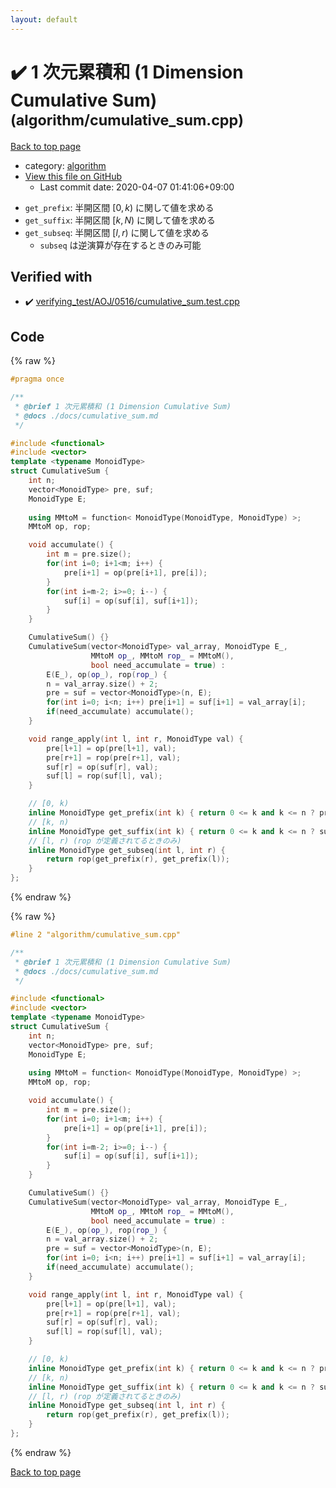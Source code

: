 ```yaml
---
layout: default
---
```


<!-- mathjax config similar to math.stackexchange -->
<script type="text/javascript" async
  src="https://cdnjs.cloudflare.com/ajax/libs/mathjax/2.7.5/MathJax.js?config=TeX-MML-AM_CHTML">
</script>
<script type="text/x-mathjax-config">
  MathJax.Hub.Config({
    TeX: { equationNumbers: { autoNumber: "AMS" }},
    tex2jax: {
      inlineMath: [ ['$','$'] ],
      processEscapes: true
    },
    "HTML-CSS": { matchFontHeight: false },
    displayAlign: "left",
    displayIndent: "2em"
  });
</script>

<script type="text/javascript" src="https://cdnjs.cloudflare.com/ajax/libs/jquery/3.4.1/jquery.min.js"></script>
<script src="https://cdn.jsdelivr.net/npm/jquery-balloon-js@1.1.2/jquery.balloon.min.js" integrity="sha256-ZEYs9VrgAeNuPvs15E39OsyOJaIkXEEt10fzxJ20+2I=" crossorigin="anonymous"></script>
<script type="text/javascript" src="../../assets/js/copy-button.js"></script>
<link rel="stylesheet" href="../../assets/css/copy-button.css" />


# :heavy_check_mark: 1 次元累積和 (1 Dimension Cumulative Sum) <small>(algorithm/cumulative_sum.cpp)</small>

<a href="../../index.html">Back to top page</a>

* category: <a href="../../index.html#ed469618898d75b149e5c7c4b6a1c415">algorithm</a>
* <a href="{{ site.github.repository_url }}/blob/master/algorithm/cumulative_sum.cpp">View this file on GitHub</a>
    - Last commit date: 2020-04-07 01:41:06+09:00




- `get_prefix`: 半開区間 $\left[ 0, k \right)$ に関して値を求める
- `get_suffix`: 半開区間 $\left[ k, N \right)$ に関して値を求める
- `get_subseq`: 半開区間 $\left[ l, r \right)$ に関して値を求める
  - `subseq` は逆演算が存在するときのみ可能


## Verified with

* :heavy_check_mark: <a href="../../verify/verifying_test/AOJ/0516/cumulative_sum.test.cpp.html">verifying_test/AOJ/0516/cumulative_sum.test.cpp</a>


## Code

<a id="unbundled"></a>
{% raw %}
```cpp
#pragma once

/**
 * @brief 1 次元累積和 (1 Dimension Cumulative Sum)
 * @docs ./docs/cumulative_sum.md
 */

#include <functional>
#include <vector>
template <typename MonoidType>
struct CumulativeSum {
    int n;
    vector<MonoidType> pre, suf;
    MonoidType E;
    
    using MMtoM = function< MonoidType(MonoidType, MonoidType) >;
    MMtoM op, rop;

    void accumulate() {
        int m = pre.size();
        for(int i=0; i+1<m; i++) {
            pre[i+1] = op(pre[i+1], pre[i]);
        }
        for(int i=m-2; i>=0; i--) {
            suf[i] = op(suf[i], suf[i+1]);
        }
    }

    CumulativeSum() {}
    CumulativeSum(vector<MonoidType> val_array, MonoidType E_,
                  MMtoM op_, MMtoM rop_ = MMtoM(),
                  bool need_accumulate = true) :
        E(E_), op(op_), rop(rop_) {
        n = val_array.size() + 2;
        pre = suf = vector<MonoidType>(n, E);
        for(int i=0; i<n; i++) pre[i+1] = suf[i+1] = val_array[i];
        if(need_accumulate) accumulate();
    }

    void range_apply(int l, int r, MonoidType val) {
        pre[l+1] = op(pre[l+1], val);
        pre[r+1] = rop(pre[r+1], val);
        suf[r] = op(suf[r], val);
        suf[l] = rop(suf[l], val);
    }

    // [0, k)
    inline MonoidType get_prefix(int k) { return 0 <= k and k <= n ? pre[k+1] : E; }
    // [k, n)
    inline MonoidType get_suffix(int k) { return 0 <= k and k <= n ? suf[k+1] : E; }
    // [l, r) (rop が定義されてるときのみ)
    inline MonoidType get_subseq(int l, int r) {
        return rop(get_prefix(r), get_prefix(l));
    }
};

```
{% endraw %}

<a id="bundled"></a>
{% raw %}
```cpp
#line 2 "algorithm/cumulative_sum.cpp"

/**
 * @brief 1 次元累積和 (1 Dimension Cumulative Sum)
 * @docs ./docs/cumulative_sum.md
 */

#include <functional>
#include <vector>
template <typename MonoidType>
struct CumulativeSum {
    int n;
    vector<MonoidType> pre, suf;
    MonoidType E;
    
    using MMtoM = function< MonoidType(MonoidType, MonoidType) >;
    MMtoM op, rop;

    void accumulate() {
        int m = pre.size();
        for(int i=0; i+1<m; i++) {
            pre[i+1] = op(pre[i+1], pre[i]);
        }
        for(int i=m-2; i>=0; i--) {
            suf[i] = op(suf[i], suf[i+1]);
        }
    }

    CumulativeSum() {}
    CumulativeSum(vector<MonoidType> val_array, MonoidType E_,
                  MMtoM op_, MMtoM rop_ = MMtoM(),
                  bool need_accumulate = true) :
        E(E_), op(op_), rop(rop_) {
        n = val_array.size() + 2;
        pre = suf = vector<MonoidType>(n, E);
        for(int i=0; i<n; i++) pre[i+1] = suf[i+1] = val_array[i];
        if(need_accumulate) accumulate();
    }

    void range_apply(int l, int r, MonoidType val) {
        pre[l+1] = op(pre[l+1], val);
        pre[r+1] = rop(pre[r+1], val);
        suf[r] = op(suf[r], val);
        suf[l] = rop(suf[l], val);
    }

    // [0, k)
    inline MonoidType get_prefix(int k) { return 0 <= k and k <= n ? pre[k+1] : E; }
    // [k, n)
    inline MonoidType get_suffix(int k) { return 0 <= k and k <= n ? suf[k+1] : E; }
    // [l, r) (rop が定義されてるときのみ)
    inline MonoidType get_subseq(int l, int r) {
        return rop(get_prefix(r), get_prefix(l));
    }
};

```
{% endraw %}

<a href="../../index.html">Back to top page</a>

